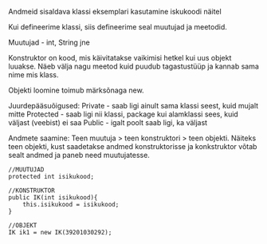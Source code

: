 
Andmeid sisaldava klassi eksemplari kasutamine iskukoodi näitel

Kui defineerime klassi, siis defineerime seal muutujad ja meetodid. 

Muutujad  - int, String jne

Konstruktor on kood, mis käivitatakse vaikimisi hetkel kui uus objekt luuakse. Näeb välja nagu meetod kuid puudub tagastustüüp ja kannab sama nime mis klass. 

Objekti loomine toimub märksõnaga new.

Juurdepääsuõigused:
Private - saab ligi ainult sama klassi seest, kuid mujalt mitte
Protected - saab ligi nii klassi, package kui alamklassi sees, kuid väljast (veebist) ei saa
Public - igalt poolt saab ligi, ka väljast


Andmete saamine:
Teen muutuja > teen konstruktori > teen objekti. Näiteks teen objekti, kust saadetakse andmed konstruktorisse ja konkstruktor võtab sealt andmed ja paneb need muutujatesse.






    //MUUTUJAD
    protected int isikukood;
 
    //KONSTRUKTOR
    public IK(int isikukood){
        this.isikukood = isikukood;
    }
    
    //OBJEKT
    IK ik1 = new IK(39201030292);

